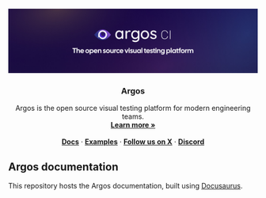 <p align="center">
  <a href="https://argos-ci.com/?utm_source=github&utm_medium=logo" target="_blank">
  <img src="https://raw.githubusercontent.com/argos-ci/argos/main/resources/logos/github-readme-banner.jpg" alt="Argos, the open source visual testing platform">
  </a>
</p>

<h3 align="center">Argos</h3>

<p align="center">
  Argos is the open source visual testing platform for modern engineering teams.
  <br />
  <a href="https://argos-ci.com"><strong>Learn more »</strong></a>
  <br />
  <br />
  <a href="https://argos-ci.com/docs"><strong>Docs</strong></a> ·
  <a href="https://github.com/argos-ci/argos-javascript/tree/main/examples"><strong>Examples</strong></a> ·
  <a href="https://x.com/argos_ci"><strong>Follow us on X</strong></a> ·
  <a href="https://argos-ci.com/discord"><strong>Discord</strong></a>
</p>

## Argos documentation

This repository hosts the Argos documentation, built using [Docusaurus](https://docusaurus.io/).
